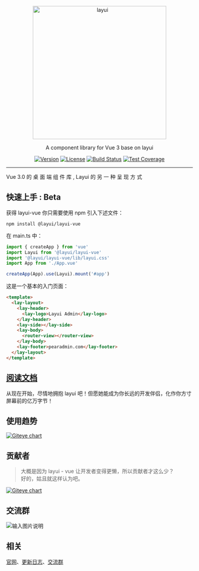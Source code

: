 <p align="center">
  <a href="http://www.layui.com">
    <img src="https://sentsin.gitee.io/res/images/layui/layui.png" alt="layui" width="360">
  </a>
</p>
<p align="center">
  A component library for Vue 3 base on layui
</p>

<p align="center">  
  <a href="https://www.npmjs.com/package/@layui/layui-vue"><img src="https://img.shields.io/npm/v/@layui/layui-vue.svg?sanitize=true" alt="Version"></a>
  <a href="https://www.npmjs.com/package/layui"><img src="https://img.shields.io/npm/l/layui.svg?sanitize=true" alt="License"></a>
  <a href="https://travis-ci.org/sentsin/layui"><img alt="Build Status" src="https://img.shields.io/travis/sentsin/layui/master.svg"></a>
  <a href="https://coveralls.io/r/sentsin/layui?branch=master"><img alt="Test Coverage" src="https://img.shields.io/coveralls/sentsin/layui/master.svg"></a>
  <!--<a href="https://saucelabs.com/beta/builds/7e6196205e4f492496203388fc003b65"><img src="https://saucelabs.com/buildstatus/layui" alt="Build Status"></a>-->
</p>

<!--
<p align="center">
  <a href="https://saucelabs.com/beta/builds/7e6196205e4f492496203388fc003b65"><img src="https://saucelabs.com/browser-matrix/layui.svg" alt="Browser Matrix"></a>
</p>
-->

---

Vue 3.0 的 桌 面 端 组 件 库 , Layui 的 另 一 种 呈 现 方 式

## 快速上手 : Beta

获得 layui-vue 你只需要使用 npm 引入下述文件：

```
npm install @layui/layui-vue
```

在 main.ts 中：

```js
import { createApp } from 'vue'
import Layui from '@layui/layui-vue'
import '@layui/layui-vue/lib/layui.css'
import App from './App.vue'

createApp(App).use(Layui).mount('#app')
```

这是一个基本的入门页面：

```html
<template>
  <lay-layout>
    <lay-header>
      <lay-logo>Layui Admin</lay-logo>
    </lay-header>
    <lay-side></lay-side>
    <lay-body>
      <router-view></router-view>
    </lay-body>
    <lay-footer>pearadmin.com</lay-footer>
  </lay-layout>
</template>
```

## [阅读文档](http://layui-vue.pearadmin.com/)

从现在开始，尽情地拥抱 layui 吧！但愿她能成为你长远的开发伴侣，化作你方寸屏幕前的亿万字节！

## 使用趋势

[![Giteye chart](https://chart.giteye.net/gitee/layui-vue/layui-vue/5ZQ67WWS.png)](https://giteye.net/chart/5ZQ67WWS)

## 贡献者

> 大概是因为 layui - vue 让开发者变得更懒，所以贡献者才这么少？  
> 好的，姑且就这样认为吧。

[![Giteye chart](https://chart.giteye.net/gitee/layui-vue/layui-vue/DBC9Z6HQ.png)](https://giteye.net/chart/DBC9Z6HQ)

## 交流群

![输入图片说明](https://images.gitee.com/uploads/images/2021/1008/090410_8b349271_4835367.png 'QQ图片20211008090242.png')

## 相关

[官网](http://layui-vue.pearadmin.com/)、[更新日志](http://layui-vue.pearadmin.com/zh-CN/guide/changelog)、[交流群](https://jq.qq.com/?_wv=1027&k=ffiUQgnE)